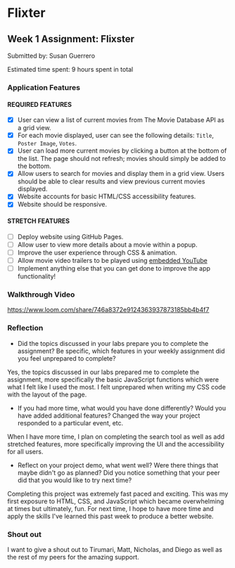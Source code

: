 # Flixter

## Week 1 Assignment: Flixster

Submitted by: Susan Guerrero

Estimated time spent: 9 hours spent in total

### Application Features

#### REQUIRED FEATURES

- [x] User can view a list of current movies from The Movie Database API as a grid view.
- [x] For each movie displayed, user can see the following details: `Title`, `Poster Image`, `Votes`.
- [x] User can load more current movies by clicking a button at the bottom of the list. The page should not refresh; movies should simply be added to the bottom.
- [x] Allow users to search for movies and display them in a grid view. Users should be able to clear results and view previous current movies displayed.
- [x] Website accounts for basic HTML/CSS accessibility features.
- [x] Website should be responsive.

#### STRETCH FEATURES

- [ ] Deploy website using GitHub Pages.
- [ ] Allow user to view more details about a movie within a popup.
- [ ] Improve the user experience through CSS & animation.
- [ ] Allow movie video trailers to be played using [embedded YouTube](https://support.google.com/youtube/answer/171780?hl=en)
- [ ] Implement anything else that you can get done to improve the app functionality!

### Walkthrough Video

https://www.loom.com/share/746a8372e9124363937873185bb4b4f7

### Reflection

- Did the topics discussed in your labs prepare you to complete the assignment? Be specific, which features in your weekly assignment did you feel unprepared to complete?

Yes, the topics discussed in our labs prepared me to complete the assignment, more specifically the basic JavaScript functions which were what I felt like I used the most. I felt unprepared when writing my CSS code with the layout of the page.

- If you had more time, what would you have done differently? Would you have added additional features? Changed the way your project responded to a particular event, etc.

When I have more time, I plan on completing the search tool as well as add stretched features, more specifically improving the UI and the accessibility for all users.

- Reflect on your project demo, what went well? Were there things that maybe didn't go as planned? Did you notice something that your peer did that you would like to try next time?

Completing this project was extremely fast paced and exciting. This was my first exposure to HTML, CSS, and JavaScript which became overwhelming at times but ultimately, fun. For next time, I hope to have more time and apply the skills I've learned this past week to produce a better website.

### Shout out

I want to give a shout out to Tirumari, Matt, Nicholas, and Diego as well as the rest of my peers for the amazing support.
